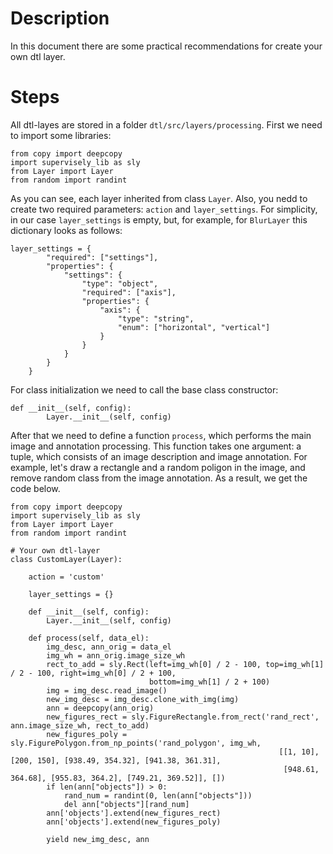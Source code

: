 # Description

In this document there are some practical recommendations for create your own dtl layer.

# Steps

All dtl-layes are stored in a folder `dtl/src/layers/processing`. First we need to import some libraries:
```
from copy import deepcopy
import supervisely_lib as sly
from Layer import Layer
from random import randint
```

As you can see, each layer inherited from class `Layer`. Also, you nedd to create two required parameters: `action` and `layer_settings`. For simplicity, in our case `layer_settings` is empty, but, for example, for `BlurLayer` this dictionary looks as follows:

```
layer_settings = {
        "required": ["settings"],
        "properties": {
            "settings": {
                "type": "object",
                "required": ["axis"],
                "properties": {
                    "axis": {
                        "type": "string",
                        "enum": ["horizontal", "vertical"]
                    }
                }
            }
        }
    }
```

For class initialization we need to call the base class constructor:

```
def __init__(self, config):
        Layer.__init__(self, config)
```

After that we need to define a function `process`, which performs the main image and annotation processing. This function takes one argument: a tuple, which consists of an image description and image annotation. For example, let's draw a rectangle and a random poligon in the image, and remove random class from the image annotation.
As a result, we get the code below.

```
from copy import deepcopy
import supervisely_lib as sly
from Layer import Layer
from random import randint

# Your own dtl-layer
class CustomLayer(Layer):

    action = 'custom'

    layer_settings = {}

    def __init__(self, config):
        Layer.__init__(self, config)

    def process(self, data_el):
        img_desc, ann_orig = data_el
        img_wh = ann_orig.image_size_wh
        rect_to_add = sly.Rect(left=img_wh[0] / 2 - 100, top=img_wh[1] / 2 - 100, right=img_wh[0] / 2 + 100,
                               bottom=img_wh[1] / 2 + 100)
        img = img_desc.read_image()
        new_img_desc = img_desc.clone_with_img(img)
        ann = deepcopy(ann_orig)
        new_figures_rect = sly.FigureRectangle.from_rect('rand_rect', ann.image_size_wh, rect_to_add)
        new_figures_poly = sly.FigurePolygon.from_np_points('rand_polygon', img_wh,
                                                            [[1, 10], [200, 150], [938.49, 354.32], [941.38, 361.31],
                                                             [948.61, 364.68], [955.83, 364.2], [749.21, 369.52]], [])
        if len(ann["objects"]) > 0:
            rand_num = randint(0, len(ann["objects"]))
            del ann["objects"][rand_num]
        ann['objects'].extend(new_figures_rect)
        ann['objects'].extend(new_figures_poly)

        yield new_img_desc, ann

```